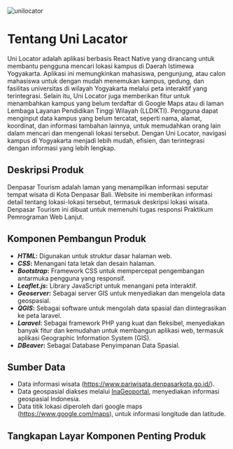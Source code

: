 ![unilocator](https://github.com/user-attachments/assets/2bcca538-1597-4cd2-a6a1-cfff32387212)

# Tentang Uni Lacator
Uni Locator adalah aplikasi berbasis React Native yang dirancang untuk membantu pengguna mencari lokasi kampus di Daerah Istimewa Yogyakarta. Aplikasi ini memungkinkan mahasiswa, pengunjung, atau calon mahasiswa untuk dengan mudah menemukan kampus, gedung, dan fasilitas universitas di wilayah Yogyakarta melalui peta interaktif yang terintegrasi. Selain itu, Uni Locator juga memberikan fitur untuk menambahkan kampus yang belum terdaftar di Google Maps atau di laman Lembaga Layanan Pendidikan Tinggi Wilayah (LLDIKTI). Pengguna dapat menginput data kampus yang belum tercatat, seperti nama, alamat, koordinat, dan informasi tambahan lainnya, untuk memudahkan orang lain dalam mencari dan mengenali lokasi tersebut. Dengan Uni Locator, navigasi kampus di Yogyakarta menjadi lebih mudah, efisien, dan terintegrasi dengan informasi yang lebih lengkap.

## Deskripsi Produk

Denpasar Tourism adalah laman yang menampilkan informasi seputar tempat wisata di Kota Denpasar Bali. Website ini memberikan informasi detail tentang lokasi-lokasi tersebut, termasuk deskripsi lokasi wisata. Denpasar Tourism ini dibuat untuk memenuhi tugas responsi Praktikum Pemrograman Web Lanjut.

## Komponen Pembangun Produk

- **_HTML_:** Digunakan untuk struktur dasar halaman web.
- **_CSS_:** Menangani tata letak dan desain halaman.
- **_Bootstrap_:** Framework CSS untuk mempercepat pengembangan antarmuka pengguna yang responsif.
- **_Leaflet.js_:** Library JavaScript untuk menangani peta interaktif.
- **_Geoserver_:** Sebagai server GIS untuk menyediakan dan mengelola data geospasial.
- **_QGIS_:** Sebagai software untuk mengolah data spasial dan diintegrasikan ke peta laravel.
- **_Laravel_:** Sebagai framework PHP yang kuat dan fleksibel, menyediakan banyak fitur dan kemudahan untuk membangun aplikasi web, termasuk aplikasi Geographic Information System (GIS).
- **_DBeaver_:** Sebagai Database Penyimpanan Data Spasial.
  
## Sumber Data

- Data informasi wisata (https://www.pariwisata.denpasarkota.go.id/).
- Data geospasial diakses melalui [InaGeoportal](https://www.inageoportal.id/), menyediakan informasi geospasial Indonesia.
- Data titik lokasi diperoleh dari google maps (https://www.google.com/maps), untuk informasi longitude dan latitude.

## Tangkapan Layar Komponen Penting Produk



   


